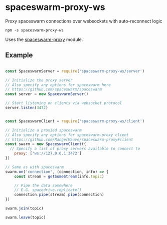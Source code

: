 # spaceswarm-proxy-ws
Proxy spaceswarm connections over websockets with auto-reconnect logic

```
npm -s spaceswarm-proxy-ws
```

Uses the [spaceswarm-proxy](https://github.com/samooth/spaceswarm-proxy) module.

## Example

```js

const SpaceswarmServer = require('spaceswarm-proxy-ws/server')

// Initialize the proxy server
// Also specify any options for spaceswarm here
// https://github.com/spaceswarm/spaceswarm
const server = new SpaceswarmServer()

// Start listening on clients via websocket protocol
server.listen(3472)


const SpaceswarmClient = require('spaceswarm-proxy-ws/client')

// Initialize a proxied spaceswarm
// Also specify any options for spaceswarm-proxy client
// https://github.com/RangerMauve/spaceswarm-proxy#client
const swarm = new SpaceswarmClient({
  // Specify a list of proxy servers available to connect to
	proxy: ['ws://127.0.0.1:3472']
})

// Same as with spaceswarm
swarm.on('connection', (connection, info) => {
	const stream = getSomeStream(info.topic)

	// Pipe the data somewhere
	// E.G. spacedrive.replicate()
	connection.pipe(stream).pipe(connection)
})

swarm.join(topic)

swarm.leave(topic)
```
